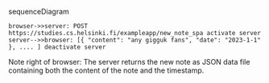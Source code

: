 sequenceDiagram

    browser->>server: POST https://studies.cs.helsinki.fi/exampleapp/new_note_spa activate server server-->>browser: [{ "content": "any gigguk fans", "date": "2023-1-1" }, .... ] deactivate server

Note right of browser: The server returns the new note as JSON data file containing both the content of the note and the timestamp.
